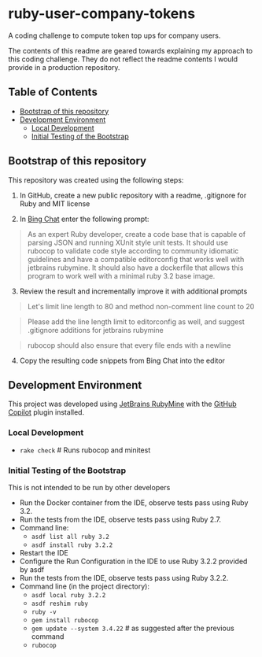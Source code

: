 # ruby-user-company-tokens

A coding challenge to compute token top ups for company users.

The contents of this readme are geared towards explaining my approach to this
coding challenge. They do not reflect the readme contents I would provide in a
production repository.

## Table of Contents

* [Bootstrap of this repository](#bootstrap-of-this-repository)
* [Development Environment](#development-environment)
  * [Local Development](#local-development)
  * [Initial Testing of the Bootstrap](#initial-testing-of-the-bootstrap)

## Bootstrap of this repository

This repository was created using the following steps:

1. In GitHub, create a new public repository with a readme, .gitignore for Ruby
   and MIT license

2. In [Bing Chat](https://www.microsoft.com/en-us/edge/features/bing-chat) enter
   the following prompt:

> As an expert Ruby developer, create a code base that is capable of parsing
> JSON and running XUnit style unit tests. It should use rubocop to validate
> code
> style according to community idiomatic guidelines and have a compatible
> editorconfig that works well with jetbrains rubymine. It should also have a
> dockerfile that allows this program to work well with a minimal ruby 3.2 base
> image.

3. Review the result and incrementally improve it with additional prompts

> Let's limit line length to 80 and method non-comment line count to 20

> Please add the line length limit to editorconfig as well, and suggest
> .gitignore additions for jetbrains rubymine

> rubocop should also ensure that every file ends with a newline

4. Copy the resulting code snippets from Bing Chat into the editor

## Development Environment

This project was developed
using [JetBrains RubyMine](https://www.jetbrains.com/ruby/)
with
the [GitHub Copilot](https://plugins.jetbrains.com/plugin/17718-github-copilot)
plugin installed.

### Local Development

* `rake check` # Runs rubocop and minitest

### Initial Testing of the Bootstrap

This is not intended to be run by other developers

* Run the Docker container from the IDE, observe tests pass using Ruby 3.2.
* Run the tests from the IDE, observe tests pass using Ruby 2.7.
* Command line:
  * `asdf list all ruby 3.2`
  * `asdf install ruby 3.2.2`
* Restart the IDE
* Configure the Run Configuration in the IDE to use Ruby 3.2.2 provided by asdf
* Run the tests from the IDE, observe tests pass using Ruby 3.2.2.
* Command line (in the project directory):
  * `asdf local ruby 3.2.2`
  * `asdf reshim ruby`
  * `ruby -v`
  * `gem install rubocop`
  * `gem update --system 3.4.22` # as suggested after the previous command
  * `rubocop`
